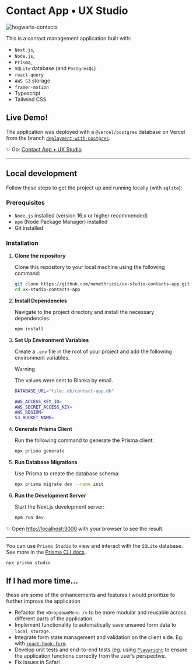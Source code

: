 # Contact App • UX Studio

![hogwarts-contacts](https://github.com/user-attachments/assets/128c97a8-c771-4a52-a908-1f916450d3d0)

This is a contact management application built with:

- `Next.js`,
- `Node.js`,
- `Prisma`,
- `SQLite` database (and `PostgresQL`)
- `react-query`
- `AWS S3` storage
- `framer-motion`
- Typescript
- Tailwind CSS

## Live Demo!

The application was deployed with a `@vercel/postgres` database on Vercel from the branch [`deployment-with-postgres`](https://github.com/nemethricsi/ux-studio-contacts-app/tree/deployment-with-postgres).

✨
Go: [Contact App • UX Studio](https://ux-studio-contact.vercel.app)

---

## Local development

Follow these steps to get the project up and running locally (with `sqlite`):

### Prerequisites

- `Node.js` installed (version 16.x or higher recommended)
- `npm` (Node Package Manager) installed
- Git installed

### Installation

1. **Clone the repository**

   Clone this repository to your local machine using the following command:

   ```bash
   git clone https://github.com/nemethricsi/ux-studio-contacts-app.git
   cd ux-studio-contacts-app
   ```

2. **Install Dependencies**

   Navigate to the project directory and install the necessary dependencies:

   ```bash
   npm install
   ```

3. **Set Up Environment Variables**

   Create a `.env` file in the root of your project and add the following environment variables.

   > [!WARNING]  
   > The values were sent to Bianka by email.

   ```bash
   DATABASE_URL="file:.db/contact-app.db"

   AWS_ACCESS_KEY_ID=
   AWS_SECRET_ACCESS_KEY=
   AWS_REGION=
   S3_BUCKET_NAME=
   ```

4. **Generate Prisma Client**

   Run the following command to generate the Prisma client:

   ```bash
   npx prisma generate
   ```

5. **Run Database Migrations**

   Use Prisma to create the database schema:

   ```bash
   npx prisma migrate dev --name init
   ```

6. **Run the Development Server**

   Start the Next.js development server:

   ```bash
   npm run dev
   ```

✨
Open [http://localhost:3000](http://localhost:3000) with your browser to see the result.

---

You can use `Prisma Studio` to view and interact with the `SQLite` database. See more in the [Prisma CLI docs](https://www.prisma.io/docs/orm/reference/prisma-cli-reference).

```bash
npx prisma studio
```

## If I had more time...

these are some of the enhancements and features I would prioritize to further improve the application

- Refactor the `<DropdownMenu />` to be more modular and reusable across different parts of the application.
- Implement functionality to automatically save unsaved form data to `local storage`.
- Integrate form state management and validation on the client side. Eg. with [`react-hook-form`](https://react-hook-form.com/).
- Develop unit tests and end-to-end tests (eg. using [`Playwright`](https://playwright.dev/) to ensure the application functions correctly from the user’s perspective.
- Fix issues in Safari
